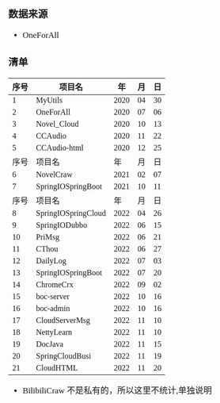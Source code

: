 <span  style="font-family: Simsun,serif; font-size: 17px; ">

### 数据来源

- OneForAll

### 清单

| 序号 | 项目名                 | 年    | 月  | 日  |
|----|---------------------|------|----|----|
| 1  | MyUtils             | 2020 | 04 | 30 |
| 2  | OneForAll           | 2020 | 07 | 06 |
| 3  | Novel_Cloud         | 2020 | 10 | 13 |
| 4  | CCAudio             | 2020 | 11 | 22 |
| 5  | CCAudio-html        | 2020 | 12 | 25 |
| 序号 | 项目名                 | 年    | 月  | 日  |
| 6  | NovelCraw           | 2021 | 02 | 07 |
| 7  | SpringIOSpringBoot  | 2021 | 10 | 11 |
| 序号 | 项目名                 | 年    | 月  | 日  |
| 8  | SpringIOSpringCloud | 2022 | 04 | 26 |
| 9  | SpringIODubbo       | 2022 | 06 | 15 |
| 10 | PriMsg              | 2022 | 06 | 21 |
| 11 | CThou               | 2022 | 06 | 27 |
| 12 | DailyLog            | 2022 | 07 | 03 |
| 13 | SpringIOSpringBoot  | 2022 | 07 | 20 |
| 14 | ChromeCrx           | 2022 | 09 | 02 |
| 15 | boc-server          | 2022 | 10 | 16 |
| 16 | boc-admin           | 2022 | 10 | 16 |
| 17 | CloudServerMsg      | 2022 | 11 | 10 |
| 18 | NettyLearn          | 2022 | 11 | 10 |
| 19 | DocJava             | 2022 | 11 | 15 |
| 20 | SpringCloudBusi     | 2022 | 11 | 19 |
| 21 | CloudHTML           | 2022 | 11 | 20 |

- BilibiliCraw 不是私有的，所以这里不统计,单独说明

</span>
